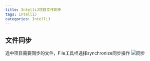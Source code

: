 ```yaml
---
title: IntelliJ项目文件同步 
tags: IntelliJ
categories: IntelliJ
---
```



## <span id="inline-blue">文件同步</span>
选中项目需要同步的文件，File工具栏选择synchronize同步操作
![同步](/images/intelliJ/intelliJ_2021_02_18_001.png)